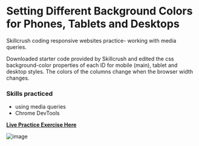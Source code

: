 # Setting Different Background Colors for Phones, Tablets and Desktops

Skillcrush coding responsive websites practice- working with media queries.

Downloaded starter code provided by Skillcrush and edited the css background-color properties of each ID for mobile (main), tablet and desktop styles. The colors of the columns change when the browser width changes.

### Skills practiced

- using media queries
- Chrome DevTools

[**Live Practice Exercise Here**](https://gabrielapal.github.io/Colors-Starter/)

![image](https://github.com/gabrielapal/Colors-Starter/assets/127886470/a28a9d5f-3246-4f06-8e11-a86d7ee96971)
